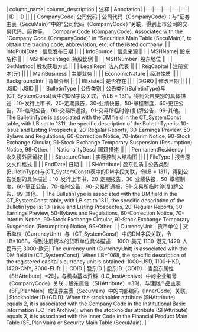 | column_name| column_description | 注释 | Annotation|
|---|---|---|---|---|
| ID | ID || |
| CompanyCode| 公司代码 | 公司代码（CompanyCode）：与“证券主表（SecuMain）”中的“公司代码（CompanyCode）”关联，得到上市公司的交易代码、简称等。 | Company Code (CompanyCode): Associated with the "Company Code (CompanyCode)" in "Securities Main Table (SecuMain)", to obtain the trading code, abbreviation, etc. of the listed company. |
| InfoPublDate | 信息发布日期 || |
| InfoSource | 信息来源 || |
| MSHName| 股东名称 || |
| MSHPercentage| 持股比例 || |
| MSHNumber| 股东地位 || |
| GetMethod| 股权获取方式 || |
| LegalRepr| 法人代表 || |
| RegCapital | 注册资本(元) || |
| MainBusiness | 主要业务 || |
| EconomicNature | 经济性质 || |
| BackgroundIntr | 背景介绍 || |
| IfExisted| 是否存在 || |
| XGRQ | 修改日期 || |
| JSID | JSID || |
| BulletinType | 公告类别 | 公告类别(BulletinType)与(CT_SystemConst)表中的DM字段关联，令LB = 1311，得到公告类别的具体描述：10-发行上市书，20-定期报告，30-业绩快报，50-章程制度，60-更正公告，70-临时公告，90-交易所通报，91-交易所临时停(复)牌公告，99-其他。 | The BulletinType is associated with the DM field in the CT_SystemConst table, with LB set to 1311, the specific description of the BulletinType is: 10-Issue and Listing Prospectus, 20-Regular Reports, 30-Earnings Preview, 50-Bylaws and Regulations, 60-Correction Notice, 70-Interim Notice, 90-Stock Exchange Circular, 91-Stock Exchange Temporary Suspension (Resumption) Notice, 99-Other. |
| NationalityDesc| 国籍描述 || |
| PermanentResidency | 永久境外居留权 || |
| StructureChart | 实际控制人结构图 || |
| FileType | 报告原文文件格式 || |
| EndDate| 日期 || |
| SHAttribute| 股东性质 | 公告类别(BulletinType)与(CT_SystemConst)表中的DM字段关联，令LB = 1311，得到公告类别的具体描述：10-发行上市书，20-定期报告，30-业绩快报，50-章程制度，60-更正公告，70-临时公告，90-交易所通报，91-交易所临时停(复)牌公告，99-其他。 | The BulletinType is associated with the DM field in the CT_SystemConst table, with LB set to 1311, the specific description of the BulletinType is: 10-Issue and Listing Prospectus, 20-Regular Reports, 30-Earnings Preview, 50-Bylaws and Regulations, 60-Correction Notice, 70-Interim Notice, 90-Stock Exchange Circular, 91-Stock Exchange Temporary Suspension (Resumption) Notice, 99-Other. |
| CurrencyUnit | 货币单位 | 货币单位（CurrencyUnit）与（CT_SystemConst）中的DM字段关联，令LB=1068，得到注册资本的货币单位具体描述： 1000-美元 1100-港元 1420-人民币元 3000-欧元| The currency unit (CurrencyUnit) is associated with the DM field in (CT_SystemConst). When LB=1068, the specific description of the registered capital's currency unit is obtained: 1000-USD, 1100-HKD, 1420-CNY, 3000-EUR. |
| GDID | 股东ID | 股东ID（GDID）：当股东属性（SHAttribute）=2时，与机构基本资料（LC_InstiArchive）中的企业编号（CompanyCode）关联；股东属性（SHAttribute）=3时，与理财产品主表（SF_PlanMain）或证券主表（SecuMain）中的内部编码（InnerCode）关联。 | Stockholder ID (GDID): When the stockholder attribute (SHAttribute) equals 2, it is associated with the Company Code in the Institutional Basic Information (LC_InstiArchive); when the stockholder attribute (SHAttribute) equals 3, it is associated with the Inner Code in the Financial Product Main Table (SF_PlanMain) or Security Main Table (SecuMain). |